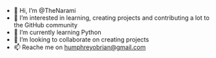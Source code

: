 - 👋 Hi, I’m @TheNarami 
- 👀 I’m interested in learning, creating projects and contributing a lot to the GitHub community
- 🌱 I’m currently learning Python
- 💞️ I’m looking to collaborate on creating projects
- 📫 Reache me on humphreyobrian@gmail.com

<!---
TheNarami/TheNarami is a ✨ special ✨ repository because its `README.md` (this file) appears on your GitHub profile.
You can click the Preview link to take a look at your changes.
--->
